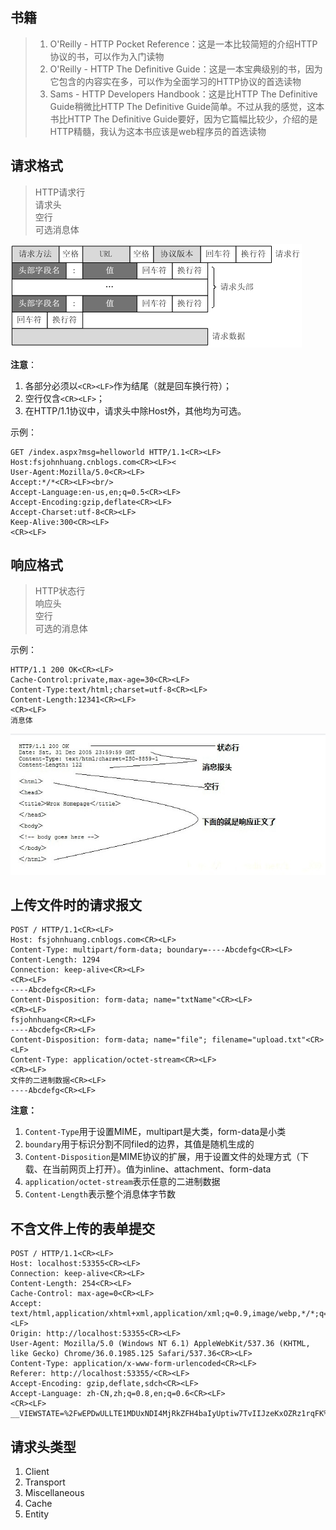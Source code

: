 ## 书籍
>1. O'Reilly - HTTP Pocket Reference：这是一本比较简短的介绍HTTP协议的书，可以作为入门读物<br/>
>2. O'Reilly - HTTP The Definitive Guide：这是一本宝典级别的书，因为它包含的内容实在多，可以作为全面学习的HTTP协议的首选读物<br/>
>3. Sams - HTTP Developers Handbook：这是比HTTP The Definitive Guide稍微比HTTP The Definitive Guide简单。不过从我的感觉，这本书比HTTP The Definitive Guide要好，因为它篇幅比较少，介绍的是HTTP精髓，我认为这本书应该是web程序员的首选读物<br/>

## 请求格式
>HTTP请求行<br/>
>请求头<br/>
>空行<br/>
>可选消息体<br/>

![请求格式](./http.d/reqMsg.png)

__注意__：<br/>
1. 各部分必须以`<CR><LF>`作为结尾（就是回车换行符）；<br/>
2. 空行仅含`<CR><LF>`；<br/>
3. 在HTTP/1.1协议中，请求头中除Host外，其他均为可选。<br/>

示例：<br/>

	GET /index.aspx?msg=helloworld HTTP/1.1<CR><LF>
	Host:fsjohnhuang.cnblogs.com<CR><LF><
	User-Agent:Mozilla/5.0<CR><LF>
	Accept:*/*<CR><LF><br/>
	Accept-Language:en-us,en;q=0.5<CR><LF>
	Accept-Encoding:gzip,deflate<CR><LF>
	Accept-Charset:utf-8<CR><LF>
	Keep-Alive:300<CR><LF>
	<CR><LF>

## 响应格式
>HTTP状态行<br/>
>响应头<br/>
>空行<br/>
>可选的消息体<br/>

示例：

	HTTP/1.1 200 OK<CR><LF>
	Cache-Control:private,max-age=30<CR><LF>
	Content-Type:text/html;charset=utf-8<CR><LF>
	Content-Length:12341<CR><LF>
	<CR><LF>
	消息体

![响应示例](./http.d/rspMsg.jpg)


## 上传文件时的请求报文
	POST / HTTP/1.1<CR><LF>
	Host: fsjohnhuang.cnblogs.com<CR><LF>
	Content-Type: multipart/form-data; boundary=----Abcdefg<CR><LF>
	Content-Length: 1294
	Connection: keep-alive<CR><LF>
	<CR><LF>
	----Abcdefg<CR><LF>
	Content-Disposition: form-data; name="txtName"<CR><LF>
	<CR><LF>
	fsjohnhuang<CR><LF>
	----Abcdefg<CR><LF>
	Content-Disposition: form-data; name="file"; filename="upload.txt"<CR><LF>
	Content-Type: application/octet-stream<CR><LF>
	<CR><LF>
	文件的二进制数据<CR><LF>
	----Abcdefg<CR><LF>


__注意：__
1. `Content-Type`用于设置MIME，multipart是大类，form-data是小类<br/>
2. `boundary`用于标识分割不同filed的边界，其值是随机生成的<br/>
3. `Content-Disposition`是MIME协议的扩展，用于设置文件的处理方式（下载、在当前网页上打开）。值为inline、attachment、form-data<br/>
4. `application/octet-stream`表示任意的二进制数据<br/>
5. `Content-Length`表示整个消息体字节数

## 不含文件上传的表单提交
	POST / HTTP/1.1<CR><LF>
	Host: localhost:53355<CR><LF>
	Connection: keep-alive<CR><LF>
	Content-Length: 254<CR><LF>
	Cache-Control: max-age=0<CR><LF>
	Accept: text/html,application/xhtml+xml,application/xml;q=0.9,image/webp,*/*;q=0.8<CR><LF>
	Origin: http://localhost:53355<CR><LF>
	User-Agent: Mozilla/5.0 (Windows NT 6.1) AppleWebKit/537.36 (KHTML, like Gecko) Chrome/36.0.1985.125 Safari/537.36<CR><LF>
	Content-Type: application/x-www-form-urlencoded<CR><LF>
	Referer: http://localhost:53355/<CR><LF>
	Accept-Encoding: gzip,deflate,sdch<CR><LF>
	Accept-Language: zh-CN,zh;q=0.8,en;q=0.6<CR><LF>
	<CR><LF>
	__VIEWSTATE=%2FwEPDwULLTE1MDUxNDI4MjRkZFH4baIyUptiw7TvIIJzeKxOZRz1rqFK%2BRWTfmokhxY%2F&__EVENTVALIDATION=%2FwEdAANCICmcUc84%2Buo4wSo1bd7dwjP1kt%2BseU12iVakwziMpc2EIlRoRDoXrxwdHSKZMyrrVwsDZGTTGIGSGxEHAhAbnbOpmPrsh4LHtOcTI6P2iA%3D%3D&txtCmd=test&txtStr=str



## 请求头类型
1. Client
2. Transport
3. Miscellaneous
4. Cache
5. Entity

